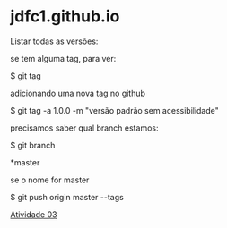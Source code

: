 # jdfc1.github.io

Listar todas as versões:

se tem alguma tag, para ver: 

$ git tag


adicionando uma nova tag no github

$ git tag -a 1.0.0 -m "versão padrão sem acessibilidade"


precisamos saber qual branch estamos:

$ git branch

*master


se o nome for master

$ git push origin master --tags

[Atividade 03](./ATIVIDADE_03)
